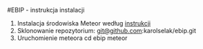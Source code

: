 #EBIP - instrukcja instalacji

1. Instalacja środowiska Meteor według [instrukcji](https://www.meteor.com/install)
2. Sklonowanie repozytorium:
    git@github.com:karolselak/ebip.git
3. Uruchomienie meteora
    cd ebip
    meteor
